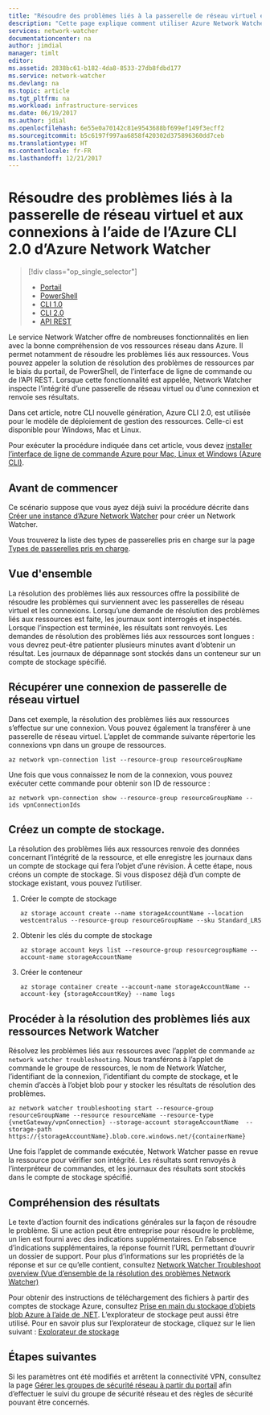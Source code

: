 ```yaml
---
title: "Résoudre des problèmes liés à la passerelle de réseau virtuel et aux connexions Azure - Azure CLI 2.0 | Microsoft Docs"
description: "Cette page explique comment utiliser Azure Network Watcher pour résoudre des problèmes liés à Azure CLI 2.0"
services: network-watcher
documentationcenter: na
author: jimdial
manager: timlt
editor: 
ms.assetid: 2838bc61-b182-4da8-8533-27db8fdbd177
ms.service: network-watcher
ms.devlang: na
ms.topic: article
ms.tgt_pltfrm: na
ms.workload: infrastructure-services
ms.date: 06/19/2017
ms.author: jdial
ms.openlocfilehash: 6e55e0a70142c81e9543688bf699ef149f3ecff2
ms.sourcegitcommit: b5c6197f997aa6858f420302d375896360dd7ceb
ms.translationtype: HT
ms.contentlocale: fr-FR
ms.lasthandoff: 12/21/2017
---
```

# <a name="troubleshoot-virtual-network-gateway-and-connections-using-azure-network-watcher-azure-cli-20"></a>Résoudre des problèmes liés à la passerelle de réseau virtuel et aux connexions à l’aide de l’Azure CLI 2.0 d’Azure Network Watcher

> [!div class="op_single_selector"]
> - [Portail](network-watcher-troubleshoot-manage-portal.md)
> - [PowerShell](network-watcher-troubleshoot-manage-powershell.md)
> - [CLI 1.0](network-watcher-troubleshoot-manage-cli-nodejs.md)
> - [CLI 2.0](network-watcher-troubleshoot-manage-cli.md)
> - [API REST](network-watcher-troubleshoot-manage-rest.md)

Le service Network Watcher offre de nombreuses fonctionnalités en lien avec la bonne compréhension de vos ressources réseau dans Azure. Il permet notamment de résoudre les problèmes liés aux ressources. Vous pouvez appeler la solution de résolution des problèmes de ressources par le biais du portail, de PowerShell, de l’interface de ligne de commande ou de l’API REST. Lorsque cette fonctionnalité est appelée, Network Watcher inspecte l’intégrité d’une passerelle de réseau virtuel ou d’une connexion et renvoie ses résultats.

Dans cet article, notre CLI nouvelle génération, Azure CLI 2.0, est utilisée pour le modèle de déploiement de gestion des ressources. Celle-ci est disponible pour Windows, Mac et Linux.

Pour exécuter la procédure indiquée dans cet article, vous devez [installer l’interface de ligne de commande Azure pour Mac, Linux et Windows (Azure CLI)](https://docs.microsoft.com/cli/azure/install-az-cli2).

## <a name="before-you-begin"></a>Avant de commencer

Ce scénario suppose que vous ayez déjà suivi la procédure décrite dans [Créer une instance d’Azure Network Watcher](network-watcher-create.md) pour créer un Network Watcher.

Vous trouverez la liste des types de passerelles pris en charge sur la page [Types de passerelles pris en charge](network-watcher-troubleshoot-overview.md#supported-gateway-types).

## <a name="overview"></a>Vue d'ensemble

La résolution des problèmes liés aux ressources offre la possibilité de résoudre les problèmes qui surviennent avec les passerelles de réseau virtuel et les connexions. Lorsqu’une demande de résolution des problèmes liés aux ressources est faite, les journaux sont interrogés et inspectés. Lorsque l’inspection est terminée, les résultats sont renvoyés. Les demandes de résolution des problèmes liés aux ressources sont longues : vous devrez peut-être patienter plusieurs minutes avant d’obtenir un résultat. Les journaux de dépannage sont stockés dans un conteneur sur un compte de stockage spécifié.

## <a name="retrieve-a-virtual-network-gateway-connection"></a>Récupérer une connexion de passerelle de réseau virtuel

Dans cet exemple, la résolution des problèmes liés aux ressources s’effectue sur une connexion. Vous pouvez également la transférer à une passerelle de réseau virtuel. L’applet de commande suivante répertorie les connexions vpn dans un groupe de ressources.

```azurecli
az network vpn-connection list --resource-group resourceGroupName
```

Une fois que vous connaissez le nom de la connexion, vous pouvez exécuter cette commande pour obtenir son ID de ressource :

```azurecli
az network vpn-connection show --resource-group resourceGroupName --ids vpnConnectionIds
```

## <a name="create-a-storage-account"></a>Créez un compte de stockage.

La résolution des problèmes liés aux ressources renvoie des données concernant l’intégrité de la ressource, et elle enregistre les journaux dans un compte de stockage qui fera l’objet d’une révision. À cette étape, nous créons un compte de stockage. Si vous disposez déjà d’un compte de stockage existant, vous pouvez l’utiliser.

1. Créer le compte de stockage

    ```azurecli
    az storage account create --name storageAccountName --location westcentralus --resource-group resourceGroupName --sku Standard_LRS
    ```

1. Obtenir les clés du compte de stockage

    ```azurecli
    az storage account keys list --resource-group resourcegroupName --account-name storageAccountName
    ```

1. Créer le conteneur

    ```azurecli
    az storage container create --account-name storageAccountName --account-key {storageAccountKey} --name logs
    ```

## <a name="run-network-watcher-resource-troubleshooting"></a>Procéder à la résolution des problèmes liés aux ressources Network Watcher

Résolvez les problèmes liés aux ressources avec l’applet de commande `az network watcher troubleshooting`. Nous transférons à l’applet de commande le groupe de ressources, le nom de Network Watcher, l’identifiant de la connexion, l’identifiant du compte de stockage, et le chemin d’accès à l’objet blob pour y stocker les résultats de résolution des problèmes.

```azurecli
az network watcher troubleshooting start --resource-group resourceGroupName --resource resourceName --resource-type {vnetGateway/vpnConnection} --storage-account storageAccountName  --storage-path https://{storageAccountName}.blob.core.windows.net/{containerName}
```

Une fois l’applet de commande exécutée, Network Watcher passe en revue la ressource pour vérifier son intégrité. Les résultats sont renvoyés à l’interpréteur de commandes, et les journaux des résultats sont stockés dans le compte de stockage spécifié.

## <a name="understanding-the-results"></a>Compréhension des résultats

Le texte d’action fournit des indications générales sur la façon de résoudre le problème. Si une action peut être entreprise pour résoudre le problème, un lien est fourni avec des indications supplémentaires. En l’absence d’indications supplémentaires, la réponse fournit l’URL permettant d’ouvrir un dossier de support.  Pour plus d’informations sur les propriétés de la réponse et sur ce qu’elle contient, consultez [Network Watcher Troubleshoot overview (Vue d’ensemble de la résolution des problèmes Network Watcher)](network-watcher-troubleshoot-overview.md)

Pour obtenir des instructions de téléchargement des fichiers à partir des comptes de stockage Azure, consultez [Prise en main du stockage d’objets blob Azure à l’aide de .NET](../storage/blobs/storage-dotnet-how-to-use-blobs.md). L’explorateur de stockage peut aussi être utilisé. Pour en savoir plus sur l’explorateur de stockage, cliquez sur le lien suivant : [Explorateur de stockage](http://storageexplorer.com/)

## <a name="next-steps"></a>Étapes suivantes

Si les paramètres ont été modifiés et arrêtent la connectivité VPN, consultez la page [Gérer les groupes de sécurité réseau à partir du portail](../virtual-network/virtual-network-manage-nsg-arm-portal.md) afin d’effectuer le suivi du groupe de sécurité réseau et des règles de sécurité pouvant être concernés.
